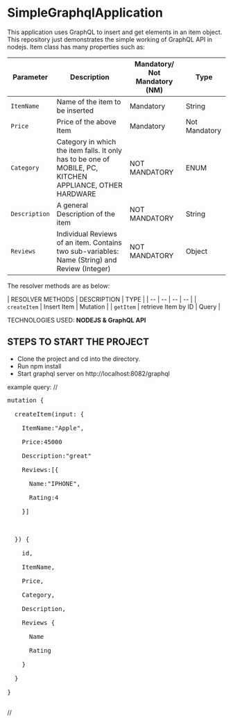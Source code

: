 # SimpleGraphqlApplication
This application uses GraphQL to insert and get elements in an item object. This repository just demonstrates the simple working of GraphQL API in nodejs. 
Item class has many properties such as:

| Parameter | Description | Mandatory/ Not Mandatory (NM) | Type |
| --|--|--| --|
| `ItemName` | Name of the item to be inserted | Mandatory | String |
| `Price` | Price of the above Item | Mandatory | Not Mandatory | Integer |
| `Category` | Category in which the item falls. It only has to be one of MOBILE, PC, KITCHEN APPLIANCE, OTHER HARDWARE | NOT MANDATORY | ENUM |
| `Description` | A general Description of the item | NOT MANDATORY | String |
| `Reviews` | Individual Reviews of an item. Contains two sub-variables: Name (String) and Review (Integer)  | NOT MANDATORY | Object |

The resolver methods are as below: 

| RESOLVER METHODS | DESCRIPTION | TYPE |
| -- | -- | -- | -- | 
| `createItem` | Insert Item | Mutation |
| `getItem` | retrieve Item by ID | Query |


TECHNOLOGIES USED: **NODEJS & GraphQL API**

## STEPS TO START THE PROJECT
- Clone the project and cd into the directory.
- Run npm install
- Start graphql server on http://localhost:8082/graphql

example query: 
//
<pre>
mutation {<br/>
  createItem(input: {<br/>
    ItemName:"Apple",<br/>
    Price:45000<br/>
    Description:"great"<br/>
    Reviews:[{<br/>
      Name:"IPHONE",<br/>
      Rating:4<br/>
    }]<br/>
    <br/>
  }) {<br/>
    id,<br/>
    ItemName,<br/>
    Price,<br/>
    Category,<br/>
    Description,<br/>
    Reviews {<br/>
      Name<br/>
      Rating<br/>
    }<br/>
  } <br/>
} <br/>
</pre>
//
